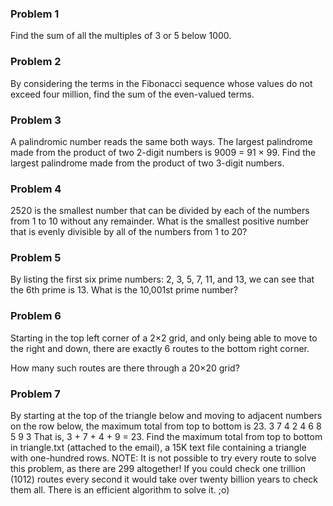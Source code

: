### Problem 1	
Find the sum of all the multiples of 3 or 5 below 1000.
### Problem 2	
By considering the terms in the Fibonacci sequence whose values do not exceed four million, find the sum of the even-valued terms.
### Problem 3	
A palindromic number reads the same both ways. The largest palindrome made from the product of two 2-digit numbers is 9009 = 91 × 99.
Find the largest palindrome made from the product of two 3-digit numbers.
### Problem 4	
2520 is the smallest number that can be divided by each of the numbers from 1 to 10 without any remainder.
What is the smallest positive number that is evenly divisible by all of the numbers from 1 to 20?
### Problem 5	
By listing the first six prime numbers: 2, 3, 5, 7, 11, and 13, we can see that the 6th prime is 13.
What is the 10,001st prime number?
### Problem 6	
Starting in the top left corner of a 2×2 grid, and only being able to move to the right and down, there are exactly 6 routes to the bottom right corner.
 
How many such routes are there through a 20×20 grid?
### Problem 7	
By starting at the top of the triangle below and moving to adjacent numbers on the row below, the maximum total from top to bottom is 23.
3
7 4
2 4 6
8 5 9 3
That is, 3 + 7 + 4 + 9 = 23.
Find the maximum total from top to bottom in triangle.txt (attached to the email), a 15K text file containing a triangle with one-hundred rows.
NOTE: It is not possible to try every route to solve this problem, as there are 299 altogether! If you could check one trillion (1012) routes every second it would take over twenty billion years to check them all. There is an efficient algorithm to solve it. ;o)
